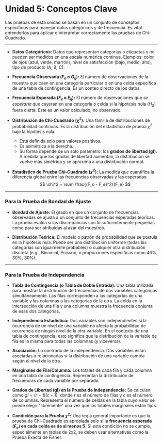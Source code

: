# Unidad 5: Conceptos Clave

Las pruebas de esta unidad se basan en un conjunto de conceptos específicos para manejar datos categóricos y de frecuencia. Es vital entenderlos para aplicar e interpretar correctamente las pruebas de Chi-Cuadrado.

---

*   **Datos Categóricos:** Datos que representan categorías o etiquetas y no pueden ser medidos en una escala numérica continua. Ejemplos: color de ojos (azul, verde, marrón), nivel de satisfacción (bajo, medio, alto), tipo de producto (A, B, C).

*   **Frecuencia Observada ($F_o$ o $O_{ij}$):** El número de observaciones de la muestra que caen en una categoría particular o en una celda específica de una tabla de contingencia. Es un conteo directo de los datos.

*   **Frecuencia Esperada ($F_e$ o $E_{ij}$):** El número de observaciones que *se esperaría* que cayeran en una categoría o celda si la hipótesis nula ($H_0$) fuera cierta. Este es un valor calculado, no observado.

*   **Distribución de Chi-Cuadrado ($\chi^2$):** Una familia de distribuciones de probabilidad continuas. Es la distribución del estadístico de prueba $\chi^2$ bajo la hipótesis nula. 
    *   Está definida solo para valores positivos.
    *   Es asimétrica a la derecha.
    *   Su forma depende de un solo parámetro: los **grados de libertad (gl)**. A medida que los grados de libertad aumentan, la distribución se vuelve más simétrica y se aproxima a una distribución normal.

*   **Estadístico de Prueba Chi-Cuadrado ($\chi^2$):** La medida que cuantifica la diferencia global entre las frecuencias observadas y las esperadas.
    $$ \chi^2 = \sum \frac{(F_o - F_e)^2}{F_e} $$

--- 

### Para la Prueba de Bondad de Ajuste

*   **Bondad de Ajuste:** El grado en que un conjunto de frecuencias observadas se ajusta a un conjunto de frecuencias esperadas teóricas. La prueba evalúa si las discrepancias son lo suficientemente pequeñas como para ser atribuidas al azar del muestreo.

*   **Distribución Teórica:** El modelo o patrón de probabilidad que se postula en la hipótesis nula. Puede ser una distribución uniforme (todas las categorías son igualmente probables) o cualquier otra distribución discreta (e.g., Binomial, Poisson, o proporciones específicas como 40%, 30%, 30%).

--- 

### Para la Prueba de Independencia

*   **Tabla de Contingencia (o Tabla de Doble Entrada):** Una tabla utilizada para mostrar la distribución de frecuencias de dos variables categóricas simultáneamente. Las filas corresponden a las categorías de una variable y las columnas a las categorías de la otra. La celda en la intersección de una fila y una columna muestra la frecuencia conjunta de esas dos categorías.

*   **Independencia Estadística:** Dos variables son independientes si la ocurrencia de un nivel de una variable no afecta la probabilidad de ocurrencia de ningún nivel de la otra variable. En el contexto de una tabla de contingencia, esto significa que la distribución de la variable de fila es la misma para todas las columnas (y viceversa).

*   **Asociación:** Lo contrario de la independencia. Dos variables están asociadas o relacionadas si la distribución de una variable cambia según el nivel de la otra.

*   **Marginales de Fila/Columna:** Los totales de cada fila y cada columna en una tabla de contingencia. Representan la distribución de frecuencias de cada variable por separado.

*   **Grados de Libertad (gl) en la Prueba de Independencia:** Se calculan como $gl = (r-1)(c-1)$, donde $r$ es el número de filas y $c$ es el número de columnas. Representa el número de celdas en la tabla cuyo valor se puede elegir "libremente" una vez que los totales marginales están fijos.

*   **Condición para la Prueba $\chi^2$:** Una regla general importante es que la prueba de Chi-Cuadrado es apropiada solo si la **frecuencia esperada ($F_e$) en cada celda es de al menos 5**. Si esta condición no se cumple, especialmente en tablas de 2x2, se deben usar alternativas como la Prueba Exacta de Fisher.
